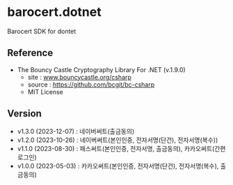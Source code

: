 # barocert.dotnet
Barocert SDK for dontet
## Reference 
- The Bouncy Castle Cryptography Library For .NET (v.1.9.0)
  - site : www.bouncycastle.org/csharp 
  - source : https://github.com/bcgit/bc-csharp
  - MIT License

## Version
- v1.3.0 (2023-12-07) 
  : 네이버써트(출금동의)
- v1.2.0 (2023-10-26) 
  : 네이버써트(본인인증, 전자서명(단건), 전자서명(복수))
- v1.1.0 (2023-08-30) 
  : 패스써트(본인인증, 전자서명, 출금동의), 카카오써트(간편로그인)
- v1.0.0 (2023-05-03) 
  : 카카오써트(본인인증, 전자서명(단건), 전자서명(복수), 출금동의)
